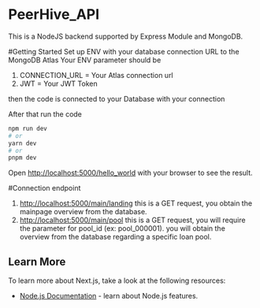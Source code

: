 # PeerHive_API

This is a NodeJS backend supported by Express Module and MongoDB.

#Getting Started
Set up ENV with your database connection URL to the MongoDB Atlas
Your ENV parameter should be
1. CONNECTION_URL = Your Atlas connection url
2. JWT = Your JWT Token

then the code is connected to your Database with your connection

After that run the code
```bash
npm run dev
# or
yarn dev
# or
pnpm dev
```

Open [http://localhost:5000/hello_world](http://localhost:5000/hello_world) with your browser to see the result.

#Connection endpoint

1. [http://localhost:5000/main/landing](http://localhost:5000/main/landing) 
this is a GET request, you obtain the mainpage overview from the database.
2. [http://localhost:5000/main/pool](http://localhost:5000/main/landing)
this is a GET request, you will require the parameter for pool_id (ex: pool_000001).
you will obtain the overview from the database regarding a specific loan pool.

## Learn More

To learn more about Next.js, take a look at the following resources:

- [Node.js Documentation](https://nodejs.org/en/docs) - learn about Node.js features.
